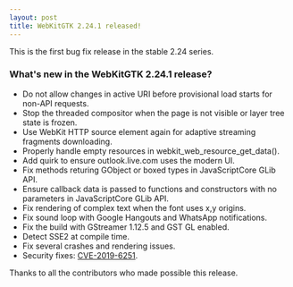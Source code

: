 ```yaml
---
layout: post
title: WebKitGTK 2.24.1 released!
---
```


This is the first bug fix release in the stable 2.24 series.

### What's new in the WebKitGTK 2.24.1 release?

 - Do not allow changes in active URI before provisional load starts for non-API requests.
 - Stop the threaded compositor when the page is not visible or layer tree state is frozen.
 - Use WebKit HTTP source element again for adaptive streaming fragments downloading.
 - Properly handle empty resources in webkit_web_resource_get_data().
 - Add quirk to ensure outlook.live.com uses the modern UI.
 - Fix methods returing GObject or boxed types in JavaScriptCore GLib API.
 - Ensure callback data is passed to functions and constructors with no parameters in JavaScriptCore GLib API.
 - Fix rendering of complex text when the font uses x,y origins.
 - Fix sound loop with Google Hangouts and WhatsApp notifications.
 - Fix the build with GStreamer 1.12.5 and GST GL enabled.
 - Detect SSE2 at compile time.
 - Fix several crashes and rendering issues.
 - Security fixes: [CVE-2019-6251](https://cve.mitre.org/cgi-bin/cvename.cgi?name=CVE-2019-6251).

Thanks to all the contributors who made possible this release.